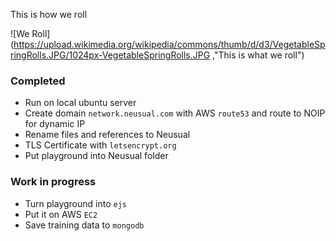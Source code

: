This is how we roll


![We Roll](https://upload.wikimedia.org/wikipedia/commons/thumb/d/d3/VegetableSpringRolls.JPG/1024px-VegetableSpringRolls.JPG ,"This is what we roll")


### Completed
- Run on local ubuntu server
- Create domain `network.neusual.com` with AWS `route53` and route to NOIP for dynamic IP
- Rename files and references to Neusual
- TLS Certificate with `letsencrypt.org`
- Put playground into Neusual folder
### Work in progress
- Turn playground into `ejs`
- Put it on AWS `EC2`
- Save training data to `mongodb`

